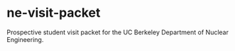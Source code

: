 # ne-visit-packet
Prospective student visit packet for the UC Berkeley Department of Nuclear Engineering. 
